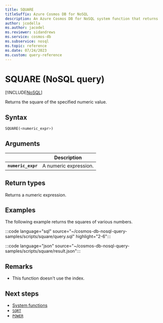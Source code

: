 ```yaml
---
title: SQUARE
titleSuffix: Azure Cosmos DB for NoSQL
description: An Azure Cosmos DB for NoSQL system function that returns the square of the specified numeric value.
author: jcodella
ms.author: jacodel
ms.reviewer: sidandrews
ms.service: cosmos-db
ms.subservice: nosql
ms.topic: reference
ms.date: 07/24/2023
ms.custom: query-reference
---
```


# SQUARE (NoSQL query)

[!INCLUDE[NoSQL](../../includes/appliesto-nosql.md)]

Returns the square of the specified numeric value.  
  
## Syntax
  
```sql
SQUARE(<numeric_expr>)  
```

## Arguments

| | Description |
| --- | --- |
| **`numeric_expr`** | A numeric expression. |

## Return types

Returns a numeric expression.  
  
## Examples

The following example returns the squares of various numbers.

:::code language="sql" source="~/cosmos-db-nosql-query-samples/scripts/square/query.sql" highlight="2-6":::

:::code language="json" source="~/cosmos-db-nosql-query-samples/scripts/square/result.json":::

## Remarks

- This function doesn't use the index.

## Next steps

- [System functions](system-functions.yml)
- [`SQRT`](sqrt.md)
- [`POWER`](power.md)

